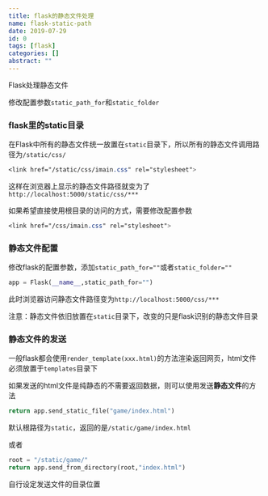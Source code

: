 ```yaml
---
title: flask的静态文件处理
name: flask-static-path
date: 2019-07-29
id: 0
tags: [flask]
categories: []
abstract: ""
---
```



Flask处理静态文件

修改配置参数`static_path_for`和`static_folder`

<!--more-->

### flask里的static目录

在Flask中所有的静态文件统一放置在`static`目录下，所以所有的静态文件调用路径为`/static/css/`

```css
<link href="/static/css/imain.css" rel="stylesheet">
```

这样在浏览器上显示的静态文件路径就变为了`http://localhost:5000/static/css/***`

如果希望直接使用根目录的访问的方式，需要修改配置参数

```css
<link href="/css/imain.css" rel="stylesheet">
```

### 静态文件配置

修改flask的配置参数，添加`static_path_for=""`或者`static_folder=""`

```python
app = Flask(__name__,static_path_for="")
```

此时浏览器访问静态文件路径变为`http://localhost:5000/css/***`

注意：静态文件依旧放置在`static`目录下，改变的只是flask识别的静态文件目录

### 静态文件的发送

一般flask都会使用`render_template(xxx.html)`的方法渲染返回网页，html文件必须放置于`templates`目录下

如果发送的html文件是纯静态的不需要返回数据，则可以使用发送**静态文件**的方法

```python
return app.send_static_file("game/index.html")
```

默认根路径为`static`，返回的是`/static/game/index.html`

或者

```python
root = "/static/game/"
return app.send_from_directory(root,"index.html")
```

自行设定发送文件的目录位置